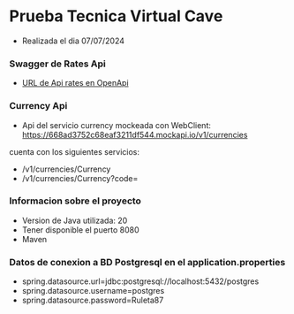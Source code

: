 # Prueba Tecnica Virtual Cave

* Realizada el dia 07/07/2024

### Swagger de Rates Api

* [URL de Api rates en OpenApi](http://localhost:8080/swagger-ui/swagger-ui/index.html)

### Currency Api
* Api del servicio currency mockeada con WebClient: https://668ad3752c68eaf3211df544.mockapi.io/v1/currencies

cuenta con los siguientes servicios:

* /v1/currencies/Currency
* /v1/currencies/Currency?code=

### Informacion sobre el proyecto

* Version de Java utilizada: 20
* Tener disponible el puerto 8080
* Maven

### Datos de conexion a BD Postgresql en el application.properties
* spring.datasource.url=jdbc:postgresql://localhost:5432/postgres
* spring.datasource.username=postgres
* spring.datasource.password=Ruleta87